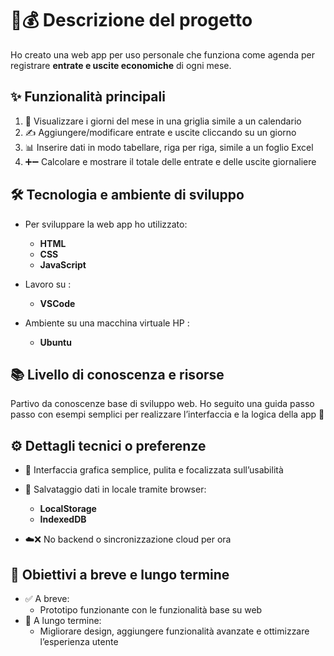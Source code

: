 # 📅💰 Descrizione del progetto

Ho creato una web app per uso personale che funziona come agenda per registrare **entrate e uscite economiche** di ogni mese.

## ✨ Funzionalità principali

1. 📆 Visualizzare i giorni del mese in una griglia simile a un calendario  
2. ✍️ Aggiungere/modificare entrate e uscite cliccando su un giorno  
3. 📊 Inserire dati in modo tabellare, riga per riga, simile a un foglio Excel  
4. ➕➖ Calcolare e mostrare il totale delle entrate e delle uscite giornaliere

## 🛠️ Tecnologia e ambiente di sviluppo

- Per sviluppare la web app ho utilizzato: 
    - **HTML**
    - **CSS**
    - **JavaScript**

- Lavoro su :
    - **VSCode** 

- Ambiente su una macchina virtuale HP :
    - **Ubuntu**


## 📚 Livello di conoscenza e risorse

Partivo da conoscenze base di sviluppo web. Ho seguito una guida passo passo con esempi semplici per realizzare l’interfaccia e la logica della app 🚀

## ⚙️ Dettagli tecnici o preferenze

- 🎨 Interfaccia grafica semplice, pulita e focalizzata sull’usabilità  
- 💾 Salvataggio dati in locale tramite browser: 
    - **LocalStorage**
    - **IndexedDB**  

- ☁️❌ No backend o sincronizzazione cloud per ora

## 🎯 Obiettivi a breve e lungo termine

- ✅ A breve: 
    - Prototipo funzionante con le funzionalità base su web  
- 🌟 A lungo termine: 
    - Migliorare design, aggiungere funzionalità avanzate e ottimizzare l’esperienza utente
